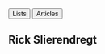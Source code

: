 <div id="home" class="content-wrapper">
    <button id="lists-button">Lists</button>
    <button id="articles-button">Articles</button>
    <div class="wrapper">
        <h2 id="animated-text">Rick Slierendregt</h2>
    </div>
</div>

<script src="/scripts/homepage.js"></script>